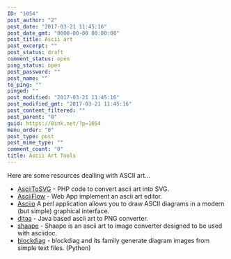 ```yaml
---
ID: "1054"
post_author: "2"
post_date: "2017-03-21 11:45:16"
post_date_gmt: "0000-00-00 00:00:00"
post_title: Ascii art
post_excerpt: ""
post_status: draft
comment_status: open
ping_status: open
post_password: ""
post_name: ""
to_ping: ""
pinged: ""
post_modified: "2017-03-21 11:45:16"
post_modified_gmt: "2017-03-21 11:45:16"
post_content_filtered: ""
post_parent: "0"
guid: https://0ink.net/?p=1054
menu_order: "0"
post_type: post
post_mime_type: ""
comment_count: "0"
title: Ascii Art Tools
---
```


Here are some resources dealling with ASCII art...

- [AsciiToSVG](https://github.com/dhobsd/asciitosvg) - PHP code
  to convert ascii art into SVG.
- [AsciiFlow](http://asciiflow.com/) - Web App implement an ascii art
  editor.
- [Asciio](http://search.cpan.org/dist/App-Asciio/lib/App/Asciio.pm)
  A perl application allows you to draw ASCII diagrams in a modern
  (but simple) graphical interface.
- [ditaa](http://ditaa.sourceforge.net/) - Java based ascii art to PNG
  converter.
- [shaape](https://github.com/christiangoltz/shaape) - Shaape is an
  ascii art to image converter designed to be used with asciidoc.
- [blockdiag](http://blockdiag.com/en/index.html) - blockdiag and its
  family generate diagram images from simple text files. (Python)

